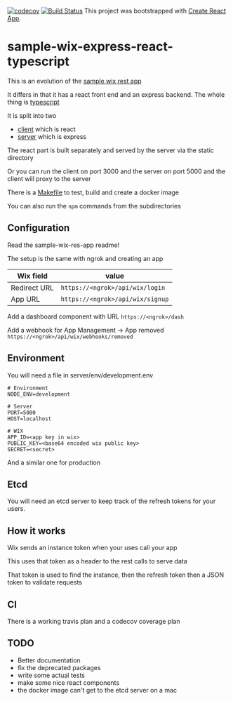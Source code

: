 [![codecov](https://codecov.io/gh/JeremyMarshall/sample-wix-express-react-typescript/branch/master/graph/badge.svg)](https://codecov.io/gh/JeremyMarshall/sample-wix-express-react-typescript)
[![Build Status](https://travis-ci.org/JeremyMarshall/sample-wix-express-react-typescript.svg?branch=master)](https://travis-ci.org/JeremyMarshall/sample-wix-express-react-typescript)
This project was bootstrapped with [Create React App](https://github.com/facebook/create-react-app).

# sample-wix-express-react-typescript

This is an evolution of the [sample wix rest app](https://github.com/wix-incubator/sample-wix-rest-app.git)

It differs in that it has a react front end and an express backend. The whole thing is [typescript](https://www.typescriptlang.org)

It is split into two 
* [client](./client) which is react
* [server](./server) which is express

The react part is built separately and served by the server via the static directory

Or you can run the client on port 3000 and the server on port 5000 and the client will proxy to the server

There is a [Makefile](./Makefile) to test, build and create a docker image

You can also run the `npm` commands from the subdirectories

## Configuration

Read the sample-wix-res-app readme!

The setup is the same with ngrok and creating an app

| Wix field | value | 
| --------- | ----- |
| Redirect URL | `https://<ngrok>/api/wix/login` |
| App URL | `https://<ngrok>/api/wix/signup` |

Add a dashboard component with URL
`https://<ngrok>/dash`
  
Add a webhook for App Management -> App removed
`https://<ngrok>/api/wix/webhooks/removed`
  
## Environment

You will need a file in server/env/development.env
```
# Environment
NODE_ENV=development

# Server
PORT=5000
HOST=localhost

# WIX
APP_ID=<app key in wix>
PUBLIC_KEY=<base64 encoded wix public key>
SECRET=<secret>
```
And a similar one for production

## Etcd

You will need an etcd server to keep track of the refresh tokens for your users.

## How it works

Wix sends an instance token when your uses call your app

This uses that token as a header to the rest calls to serve data

That token is used to find the instance, then the refresh token then a JSON token to validate requests

## CI

There is a working travis plan and a codecov coverage plan

## TODO

* Better documentation
* fix the deprecated packages
* write some actual tests
* make some nice react components
* the docker image can't get to the etcd server on a mac
  
 



